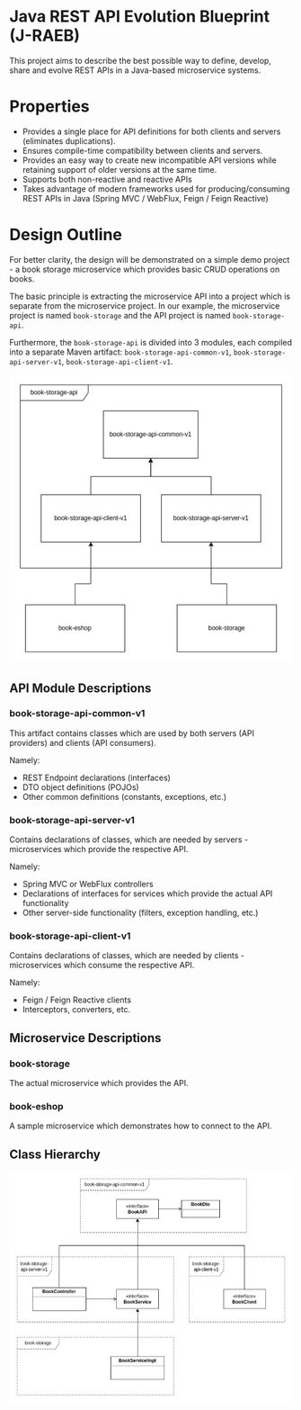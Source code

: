 # Java REST API Evolution Blueprint (J-RAEB)

This project aims to describe the best possible way to define, develop, share and evolve REST APIs in a Java-based microservice systems.

# Properties

- Provides a single place for API definitions for both clients and servers (eliminates duplications).
- Ensures compile-time compatibility between clients and servers.
- Provides an easy way to create new incompatible API versions while retaining support of older versions at the same time.
- Supports both non-reactive and reactive APIs
- Takes advantage of modern frameworks used for producing/consuming REST APIs in Java (Spring MVC / WebFlux, Feign / Feign Reactive)

# Design Outline

For better clarity, the design will be demonstrated on a simple demo project - a book storage microservice which provides basic CRUD operations on books.

The basic principle is extracting the microservice API into a project which is separate from the microservice project. In our example, the microservice project is named `book-storage` and the API project is named `book-storage-api`.

Furthermore, the `book-storage-api` is divided into 3 modules, each compiled into a separate Maven artifact: `book-storage-api-common-v1`, `book-storage-api-server-v1`, `book-storage-api-client-v1`.

![Module diagram](img/modules.png)

## API Module Descriptions

### book-storage-api-common-v1

This artifact contains classes which are used by both servers (API providers) and clients (API consumers).

Namely:

- REST Endpoint declarations (interfaces)
- DTO object definitions (POJOs)
- Other common definitions (constants, exceptions, etc.)

### book-storage-api-server-v1

Contains declarations of classes, which are needed by servers - microservices which provide the respective API.

Namely:

- Spring MVC or WebFlux controllers
- Declarations of interfaces for services which provide the actual API functionality
- Other server-side functionality (filters, exception handling, etc.)

### book-storage-api-client-v1

Contains declarations of classes, which are needed by clients - microservices which consume the respective API.

Namely:

- Feign / Feign Reactive clients
- Interceptors, converters, etc.

## Microservice Descriptions

### book-storage

The actual microservice which provides the API.

### book-eshop

A sample microservice which demonstrates how to connect to the API.

## Class Hierarchy

![Class diagram](img/classes.drawio.png)
